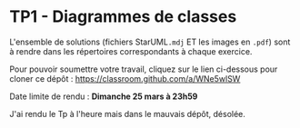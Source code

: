 # TP1 - Diagrammes de classes

L'ensemble de solutions (fichiers StarUML`.mdj` ET les images en `.pdf`) sont à rendre dans les répertoires correspondants à chaque exercice.

Pour pouvoir soumettre votre travail, cliquez sur le lien ci-dessous pour cloner ce dépôt : https://classroom.github.com/a/WNe5wlSW

Date limite de rendu : **Dimanche 25 mars à 23h59**

J'ai rendu le Tp à l'heure mais dans le mauvais dépôt, désolée.
